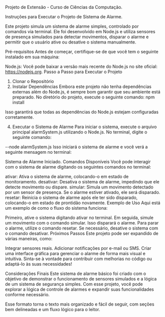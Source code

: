 Projeto de Extensão - Curso de Ciências da Computação.

Instruções para Executar o Projeto de Sistema de Alarme.

Este projeto simula um sistema de alarme simples, controlado por comandos via terminal. Ele foi desenvolvido em Node.js e utiliza sensores de presença simulados para detectar movimentos, disparar o alarme e permitir que o usuário ative ou desative o sistema manualmente.

Pré-requisitos
Antes de começar, certifique-se de que você tem o seguinte instalado em sua máquina:

Node.js: Você pode baixar a versão mais recente do Node.js no site oficial: https://nodejs.org.
Passo a Passo para Executar o Projeto
1. Clonar o Repositório
2. Instalar Dependências
Embora este projeto não tenha dependências externas além do Node.js, é sempre bom garantir que seu ambiente está preparado. No diretório do projeto, execute o seguinte comando:
npm install

Isso garantirá que todas as dependências do Node.js estejam configuradas corretamente.

4. Executar o Sistema de Alarme
Para iniciar o sistema, execute o arquivo principal alarmSystem.js utilizando o Node.js. No terminal, digite o seguinte comando:

--node alarmSystem.js
Isso iniciará o sistema de alarme e você verá a seguinte mensagem no terminal:

Sistema de Alarme Iniciado.
Comandos Disponíveis
Você pode interagir com o sistema de alarme digitando os seguintes comandos no terminal:

ativar: Ativa o sistema de alarme, colocando-o em estado de monitoramento.
desativar: Desativa o sistema de alarme, impedindo que ele detecte movimento ou dispare.
simular: Simula um movimento detectado por um sensor de presença. Se o alarme estiver ativado, ele será disparado.
resetar: Reinicia o sistema de alarme após ele ter sido disparado, colocando-o em estado de prontidão novamente.
Exemplo de Uso
Aqui está um exemplo de como o fluxo do sistema funciona:

Primeiro, ative o sistema digitando ativar no terminal.
Em seguida, simule um movimento com o comando simular. Isso disparará o alarme.
Para parar o alarme, utilize o comando resetar.
Se necessário, desative o sistema com o comando desativar.
Próximos Passos
Este projeto pode ser expandido de várias maneiras, como:

Integrar sensores reais.
Adicionar notificações por e-mail ou SMS.
Criar uma interface gráfica para gerenciar o alarme de forma mais visual e intuitiva.
Sinta-se à vontade para contribuir com melhorias no código ou adaptá-lo às suas necessidades!

Considerações Finais
Este sistema de alarme básico foi criado com o objetivo de demonstrar o funcionamento de sensores simulados e a lógica de um sistema de segurança simples. Com esse projeto, você pode explorar a lógica de controle de alarmes e expandir suas funcionalidades conforme necessário.

Esse formato torna o texto mais organizado e fácil de seguir, com seções bem delineadas e um fluxo lógico para o leitor.

